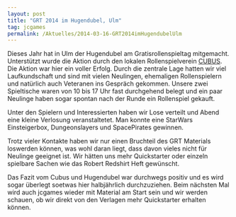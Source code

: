 ```yaml
---
layout: post
title: "GRT 2014 im Hugendubel, Ulm"
tag: jcgames
permalink: /Aktuelles/2014-03-16-GRT2014imHugendubelUlm
---
```


<img alt="" class="floatleft" src="{{ site.baseurl }}/assets/pics/jcgames/gallery/diverse/tn2/grt2014-hugendubel.jpg" />Dieses Jahr hat in Ulm der Hugendubel am Gratisrollenspieltag mitgemacht. Unterstützt wurde die Aktion durch den lokalen Rollenspielverein [CUBUS](http://www.cubus-ulm.de/). Die Aktion war hier ein voller Erfolg. Durch die zentrale Lage hatten wir viel Laufkundschaft und sind mit vielen Neulingen, ehemaligen Rollenspielern und natürlich auch Veteranen ins Gespräch gekommen. Unsere zwei Spieltische waren von 10 bis 17 Uhr fast durchgehend belegt und ein paar Neulinge haben sogar spontan nach der Runde ein Rollenspiel gekauft.

Unter den Spielern und Interessierten haben wir Lose verteilt und Abend eine kleine Verlosung veranstaltetet. Man konnte eine StarWars Einsteigerbox, Dungeonslayers und SpacePirates gewinnen.

Trotz vieler Kontakte haben wir nur einen Bruchteil des GRT Materials loswerden können, was wohl daran liegt, dass davon vieles nicht für Neulinge geeignet ist. Wir hätten uns mehr Quickstarter oder einzeln spielbare Sachen wie das Robert Redshirt Heft gewünscht.

Das Fazit vom Cubus und Hugendubel war durchwegs positiv und es wird sogar überlegt soetwas hier halbjährlich durchzuziehen. Beim nächsten Mal wird auch jcgames wieder mit Material am Start sein und wir werden schauen, ob wir direkt von den Verlagen mehr Quickstarter erhalten können.



